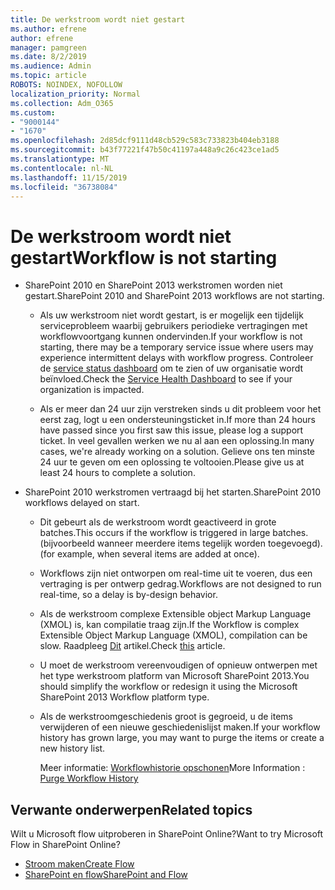 ```yaml
---
title: De werkstroom wordt niet gestart
ms.author: efrene
author: efrene
manager: pamgreen
ms.date: 8/2/2019
ms.audience: Admin
ms.topic: article
ROBOTS: NOINDEX, NOFOLLOW
localization_priority: Normal
ms.collection: Adm_O365
ms.custom:
- "9000144"
- "1670"
ms.openlocfilehash: 2d85dcf9111d48cb529c583c733823b404eb3188
ms.sourcegitcommit: b43f77221f47b50c41197a448a9c26c423ce1ad5
ms.translationtype: MT
ms.contentlocale: nl-NL
ms.lasthandoff: 11/15/2019
ms.locfileid: "36738084"
---
```

# <a name="workflow-is-not-starting"></a><span data-ttu-id="84702-102">De werkstroom wordt niet gestart</span><span class="sxs-lookup"><span data-stu-id="84702-102">Workflow is not starting</span></span>

- <span data-ttu-id="84702-103">SharePoint 2010 en SharePoint 2013 werkstromen worden niet gestart.</span><span class="sxs-lookup"><span data-stu-id="84702-103">SharePoint 2010 and SharePoint 2013 workflows are not starting.</span></span>

    - <span data-ttu-id="84702-104">Als uw werkstroom niet wordt gestart, is er mogelijk een tijdelijk serviceprobleem waarbij gebruikers periodieke vertragingen met workflowvoortgang kunnen ondervinden.</span><span class="sxs-lookup"><span data-stu-id="84702-104">If your workflow is not starting, there may be a temporary service issue where users may experience intermittent delays with workflow progress.</span></span> <span data-ttu-id="84702-105">Controleer de [service status dashboard](https:/admin.microsoft.com/AdminPortal/Home#/servicehealth) om te zien of uw organisatie wordt beïnvloed.</span><span class="sxs-lookup"><span data-stu-id="84702-105">Check the [Service Health Dashboard](https:/admin.microsoft.com/AdminPortal/Home#/servicehealth) to see if your organization is impacted.</span></span>

    - <span data-ttu-id="84702-106">Als er meer dan 24 uur zijn verstreken sinds u dit probleem voor het eerst zag, logt u een ondersteuningsticket in.</span><span class="sxs-lookup"><span data-stu-id="84702-106">If more than 24 hours have passed since you first saw this issue, please log a support ticket.</span></span> <span data-ttu-id="84702-107">In veel gevallen werken we nu al aan een oplossing.</span><span class="sxs-lookup"><span data-stu-id="84702-107">In many cases, we're already working on a solution.</span></span> <span data-ttu-id="84702-108">Gelieve ons ten minste 24 uur te geven om een oplossing te voltooien.</span><span class="sxs-lookup"><span data-stu-id="84702-108">Please give us at least 24 hours to complete a solution.</span></span>

- <span data-ttu-id="84702-109">SharePoint 2010 werkstromen vertraagd bij het starten.</span><span class="sxs-lookup"><span data-stu-id="84702-109">SharePoint 2010 workflows delayed on start.</span></span>

    - <span data-ttu-id="84702-110">Dit gebeurt als de werkstroom wordt geactiveerd in grote batches.</span><span class="sxs-lookup"><span data-stu-id="84702-110">This occurs if the workflow is triggered in large batches.</span></span> <span data-ttu-id="84702-111">(bijvoorbeeld wanneer meerdere items tegelijk worden toegevoegd).</span><span class="sxs-lookup"><span data-stu-id="84702-111">(for example, when several items are added at once).</span></span>

    - <span data-ttu-id="84702-112">Workflows zijn niet ontworpen om real-time uit te voeren, dus een vertraging is per ontwerp gedrag.</span><span class="sxs-lookup"><span data-stu-id="84702-112">Workflows are not designed to run real-time, so a delay is by-design behavior.</span></span>

   -  <span data-ttu-id="84702-113">Als de werkstroom complexe Extensible object Markup Language (XMOL) is, kan compilatie traag zijn.</span><span class="sxs-lookup"><span data-stu-id="84702-113">If the Workflow is complex Extensible Object Markup Language (XMOL), compilation can be slow.</span></span> <span data-ttu-id="84702-114">Raadpleeg [Dit](https://support.microsoft.com//kb/3043697) artikel.</span><span class="sxs-lookup"><span data-stu-id="84702-114">Check [this](https://support.microsoft.com//kb/3043697) article.</span></span>

    - <span data-ttu-id="84702-115">U moet de werkstroom vereenvoudigen of opnieuw ontwerpen met het type werkstroom platform van Microsoft SharePoint 2013.</span><span class="sxs-lookup"><span data-stu-id="84702-115">You should simplify the workflow or redesign it using the Microsoft SharePoint 2013 Workflow platform type.</span></span>

    - <span data-ttu-id="84702-116">Als de werkstroomgeschiedenis groot is gegroeid, u de items verwijderen of een nieuwe geschiedenislijst maken.</span><span class="sxs-lookup"><span data-stu-id="84702-116">If your workflow history has grown large, you may want to purge the items or create a new history list.</span></span>

        <span data-ttu-id="84702-117">Meer informatie: [Workflowhistorie opschonen](https://blogs.technet.microsoft.com/marj/2015/08/07/sharepoint-2010-workflows-best-practice-purge-workflow-history-list-items/)</span><span class="sxs-lookup"><span data-stu-id="84702-117">More Information : [Purge Workflow History](https://blogs.technet.microsoft.com/marj/2015/08/07/sharepoint-2010-workflows-best-practice-purge-workflow-history-list-items/)</span></span>


## <a name="related-topics"></a><span data-ttu-id="84702-118">Verwante onderwerpen</span><span class="sxs-lookup"><span data-stu-id="84702-118">Related topics</span></span>
<span data-ttu-id="84702-119">Wilt u Microsoft flow uitproberen in SharePoint Online?</span><span class="sxs-lookup"><span data-stu-id="84702-119">Want to try Microsoft Flow in SharePoint Online?</span></span>
- [<span data-ttu-id="84702-120">Stroom maken</span><span class="sxs-lookup"><span data-stu-id="84702-120">Create Flow</span></span>](https://support.office.com/article/Create-a-flow-for-a-list-or-library-in-SharePoint-Online-or-OneDrive-for-Business-a9c3e03b-0654-46af-a254-20252e580d01) 
- [<span data-ttu-id="84702-121">SharePoint en flow</span><span class="sxs-lookup"><span data-stu-id="84702-121">SharePoint and Flow</span></span>](https://flow.microsoft.com/blog/sharepoint-and-flow/) 


